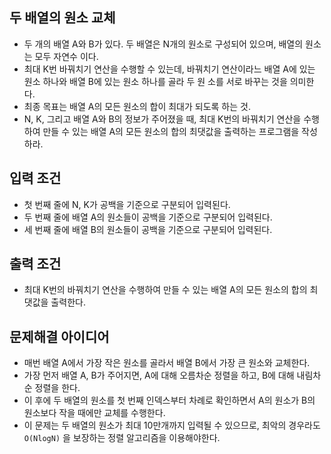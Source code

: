 ## 두 배열의 원소 교체
- 두 개의 배열 A와 B가 있다. 두 배열은 N개의 원소로 구성되어 있으며, 배열의 원소는 모두 자연수 이다.
- 최대 K번 바꿔치기 연산을 수행할 수 있는데, 바꿔치기 연산이라느 배열 A에 있는 원소 하나와 배열 B에 있는 원소 하나를 골라 두 원 소를 서로 바꾸는 것을 의미한다.
- 최종 목표는 배열 A의 모든 원소의 합이 최대가 되도록 하는 것.
- N, K, 그리고 배열 A와 B의 정보가 주어졌을 때, 최대 K번의 바꿔치기 연산을 수행하여 만들 수 있는 배열 A의 모든 원소의 합의 최댓값을 출력하는 프로그램을 작성하라.

## 입력 조건
- 첫 번째 줄에 N, K가 공백을 기준으로 구분되어 입력된다.
- 두 번째 줄에 배열 A의 원소들이 공백을 기준으로 구분되어 입력된다.
- 세 번째 줄에 배열 B의 원소들이 공백을 기준으로 구분되어 입력된다.

## 출력 조건
- 최대 K번의 바꿔치기 연산을 수행하여 만들 수 있는 배열 A의 모든 원소의 합의 최댓값을 출력한다.

## 문제해결 아이디어
- 매번 배열 A에서 가장 작은 원소를 골라서 배열 B에서 가장 큰 원소와 교체한다.
- 가장 먼저 배열 A, B가 주어지면, A에 대해 오름차순 정렬을 하고, B에 대해 내림차순 정렬을 한다.
- 이 후에 두 배열의 원소를 첫 번째 인덱스부터 차례로 확인하면서 A의 원소가 B의 원소보다 작을 때에만 교체를 수행한다.
- 이 문제는 두 배열의 원소가 최대 10만개까지 입력될 수 있으므로, 최악의 경우라도 `O(NlogN)` 을 보장하는 정렬 알고리즘을 이용해야한다.
